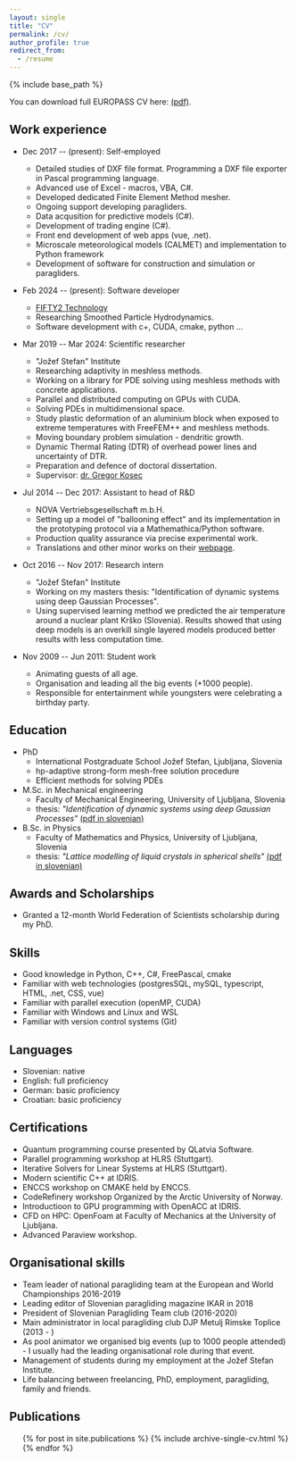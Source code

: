 ```yaml
---
layout: single
title: "CV"
permalink: /cv/
author_profile: true
redirect_from:
  - /resume
---
```


{% include base_path %}

You can download full EUROPASS CV here: [(pdf)]({{site.baseurl}}/files/cv.pdf).

Work experience
------
- Dec 2017 -- (present): Self-employed
    - Detailed studies of DXF file format. Programming a DXF file exporter in Pascal programming language.
    - Advanced use of Excel - macros, VBA, C#.
    - Developed dedicated Finite Element Method mesher.
    - Ongoing support developing paragliders.
    - Data acqusition for predictive models (C#).
    - Development of trading engine (C#).
    - Front end development of web apps (vue, .net).
    - Microscale meteorological models (CALMET) and implementation to Python framework
    - Development of software for construction and simulation or paragliders.

- Feb 2024 -- (present): Software developer
    - [FIFTY2 Technology](https://www.fifty2.eu/)    
    - Researching Smoothed Particle Hydrodynamics.
    - Software development with c+, CUDA, cmake, python ...

- Mar 2019 -- Mar 2024: Scientific researcher
    - "Jožef Stefan" Institute
    - Researching adaptivity in meshless methods.
    - Working on a library for PDE solving using meshless methods with concrete applications.
    - Parallel and distributed computing on GPUs with CUDA.
    - Solving PDEs in multidimensional space.
    - Study plastic deformation of an aluminium block when exposed to extreme temperatures with FreeFEM++ and meshless methods.
    - Moving boundary problem simulation - dendritic growth.
    - Dynamic Thermal Rating (DTR) of overhead power lines and uncertainty of DTR.
    - Preparation and defence of doctoral dissertation.
    - Supervisor: [dr. Gregor Kosec](http://e6.ijs.si/~gkosec/)

- Jul 2014 -- Dec 2017: Assistant to head of R&D
    - NOVA Vertriebsgesellschaft m.b.H.
    - Setting up a model of "ballooning effect" and its implementation in the prototyping protocol via a Mathemathica/Python software.
    - Production quality assurance via precise experimental work.
    - Translations and other minor works on their [webpage](www.nova.eu).

- Oct 2016 -- Nov 2017: Research intern
    - "Jožef Stefan" Institute
    - Working on my masters thesis: "Identification of dynamic systems using deep Gaussian Processes". 
    - Using supervised learning method we predicted the air temperature around a nuclear plant Krško (Slovenia). Results showed that using deep models is an overkill single layered models produced better results with less computation time.

- Nov 2009 -- Jun 2011: Student work
    - Animating guests of all age.
    - Organisation and leading all the big events (+1000 people).
    - Responsible for entertainment while youngsters were celebrating a birthday party.


Education
------
- PhD 
    - International Postgraduate School Jožef Stefan, Ljubljana, Slovenia
    - hp-adaptive strong-form mesh-free solution procedure
    - Efficient methods for solving PDEs
- M.Sc. in Mechanical engineering
    - Faculty of Mechanical Engineering, University of Ljubljana, Slovenia
    - thesis: _"Identification of dynamic systems using deep Gaussian Processes"_ [(pdf in slovenian)]({{site.baseurl}}/files/masters.pdf)
- B.Sc. in Physics
    - Faculty of Mathematics and Physics, University of Ljubljana, Slovenia
    - thesis: _"Lattice modelling of liquid crystals in spherical shells"_ [(pdf in slovenian)]({{site.baseurl}}/files/seminar_physics.pdf)


Awards and Scholarships
------

- Granted a 12-month World Federation of Scientists scholarship during my PhD.

Skills
------
- Good knowledge in Python, C++, C#, FreePascal, cmake
- Familiar with web technologies (postgresSQL, mySQL, typescript, HTML, .net, CSS, vue)
- Familiar with parallel execution (openMP, CUDA)
- Familiar with Windows and Linux and WSL
- Familiar with version control systems (Git)

Languages
-----
- Slovenian: native
- English: full proficiency
- German: basic proficiency
- Croatian: basic proficiency

Certifications
------
- Quantum programming course presented by QLatvia Software.
- Parallel programming workshop at HLRS (Stuttgart).
- Iterative Solvers for Linear Systems at HLRS (Stuttgart).
- Modern scientific C++ at IDRIS.
- ENCCS workshop on CMAKE held by ENCCS.
- CodeRefinery workshop Organized by the Arctic University of Norway.
- Introductioon to GPU programming with OpenACC at IDRIS.
- CFD on HPC: OpenFoam at Faculty of Mechanics at the University of Ljubljana.
- Advanced Paraview workshop.


Organisational skills
------
- Team leader of national paragliding team at the European and World Championships 2016-2019
- Leading editor of Slovenian paragliding magazine IKAR in 2018
- President of Slovenian Paragliding Team club (2016-2020)
- Main administrator in local paragliding club DJP Metulj Rimske Toplice (2013 - )
- As pool animator we organised big events (up to 1000 people attended) - I usually had the leading organisational role during that event.
- Management of students during my employment at the Jožef Stefan Institute.
- Life balancing between freelancing, PhD, employment, paragliding, family and friends.


Publications
------
  <ul>{% for post in site.publications %}
    {% include archive-single-cv.html %}
  {% endfor %}</ul>


<!--
vim: spell spelllang=en:
-->
